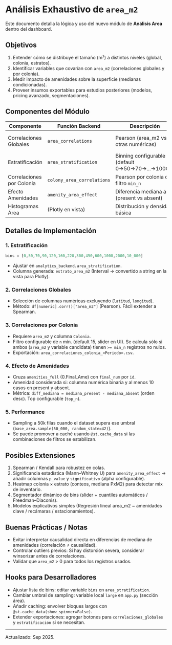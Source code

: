 # Análisis Exhaustivo de `area_m2`

Este documento detalla la lógica y uso del nuevo módulo de **Análisis Area** dentro del dashboard.

## Objetivos
1. Entender cómo se distribuye el tamaño (m²) a distintos niveles (global, colonia, estratos).
2. Identificar variables que covarían con `area_m2` (correlaciones globales y por colonia).
3. Medir impacto de amenidades sobre la superficie (medianas condicionadas).
4. Proveer insumos exportables para estudios posteriores (modelos, pricing avanzado, segmentaciones).

## Componentes del Módulo
| Componente | Función Backend | Descripción | Exportable |
|------------|-----------------|-------------|------------|
| Correlaciones Globales | `area_correlations` | Pearson (area_m2 vs otras numéricas) | No (se puede añadir) |
| Estratificación | `area_stratification` | Binning configurable (default 0→50→70→...→10000) | No directo |
| Correlaciones por Colonia | `colony_area_correlations` | Pearson por colonia con filtro `min_n` | Sí (CSV) |
| Efecto Amenidades | `amenity_area_effect` | Diferencia mediana area (present vs absent) | Sí (CSV) |
| Histogramas Área | (Plotly en vista) | Distribución y densidad básica | No |

## Detalles de Implementación
### 1. Estratificación
```python
bins = [0,50,70,90,120,160,220,300,450,600,1000,2000,10_000]
```
- Ajustar en `analytics_backend.area_stratification`.
- Columna generada: `estrato_area_m2` (Interval -> convertido a string en la vista para Plotly).

### 2. Correlaciones Globales
- Selección de columnas numéricas excluyendo (`latitud`, `longitud`).
- Método: `df[numeric].corr()["area_m2"]` (Pearson). Fácil extender a Spearman.

### 3. Correlaciones por Colonia
- Requiere `area_m2` y columna `Colonia`.
- Filtro configurable de `n` mín. (default 15, slider en UI). Se calcula sólo si ambos (`area_m2` y variable candidata) tienen `>= min_n` registros no nulos.
- Exportación: `area_correlaciones_colonia_<Periodo>.csv`.

### 4. Efecto de Amenidades
- Cruza `amenities_full` (0.Final_Ame) con `final_num` por `id`.
- Amenidad considerada si: columna numérica binaria y al menos 10 casos en present y absent.
- Métrica: `diff_mediana = mediana_present - mediana_absent` (orden desc). Top configurable (`top_n`).

### 5. Performance
- Sampling a 50k filas cuando el dataset supera ese umbral (`base_area.sample(50_000, random_state=42)`).
- Se puede promover a caché usando `@st.cache_data` si las combinaciones de filtros se estabilizan.

## Posibles Extensiones
1. Spearman / Kendall para robustez en colas.
2. Significancia estadística (Mann–Whitney U) para `amenity_area_effect` → añadir columnas `p_value` y `significativo` (alpha configurable).
3. Heatmap colonia × estrato (conteos, mediana PxM2) para detectar mix de inventario.
4. Segmentador dinámico de bins (slider + cuantiles automáticos / Freedman–Diaconis).
5. Modelos explicativos simples (Regresión lineal area_m2 ~ amenidades clave / recámaras / estacionamientos).

## Buenas Prácticas / Notas
- Evitar interpretar causalidad directa en diferencias de mediana de amenidades (correlación ≠ causalidad).
- Controlar outliers previos: Si hay distorsión severa, considerar winsorizar antes de correlaciones.
- Validar que `area_m2` > 0 para todos los registros usados.

## Hooks para Desarrolladores
- Ajustar lista de bins: editar variable `bins` en `area_stratification`.
- Cambiar umbral de sampling: variable local `large` en `app.py` (sección área).
- Añadir caching: envolver bloques largos con `@st.cache_data(show_spinner=False)`.
- Extender exportaciones: agregar botones para `correlaciones_globales` y `estratificación` si se necesitan.

---
Actualizado: Sep 2025.
